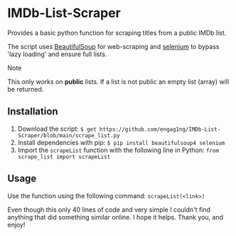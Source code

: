 # IMDb-List-Scraper
Provides a basic python function for scraping titles from a public IMDb list.

The script uses [BeautifulSoup](https://pypi.org/project/beautifulsoup4/) for web-scraping and [selenium](https://www.selenium.dev/documentation/webdriver/) to bypass 'lazy loading' and ensure full lists.

> [!NOTE]
> This only works on **public** lists. If a list is not public an empty list (array) will be returned.

## Installation
1. Download the script: `$ get https://github.com/engag1ng/IMDb-List-Scraper/blob/main/scrape_list.py`
2. Install dependencies with pip: `$ pip install beautifulsoup4 selenium`
3. Import the `scrapeList` function with the following line in Python: `from scrape_list import scrapeList`

## Usage
Use the function using the following command: `scrapeList(<link>)`

Even though this only 40 lines of code and very simple I couldn't find anything that did something similar online. I hope it helps. Thank you, and enjoy!
